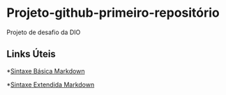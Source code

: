 # Projeto-github-primeiro-repositório
Projeto de desafio da DIO

## Links Úteis
*[Sintaxe Básica Markdown](https://www.markdownguide.org/basic-syntax/)</p>
*[Sintaxe Extendida Markdown](https://www.markdownguide.org/extended-syntax/)
